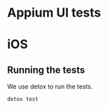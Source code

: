 # Appium UI tests

# iOS

## Running the tests

We use detox to run the tests. 

```angular2html
detox test
```

